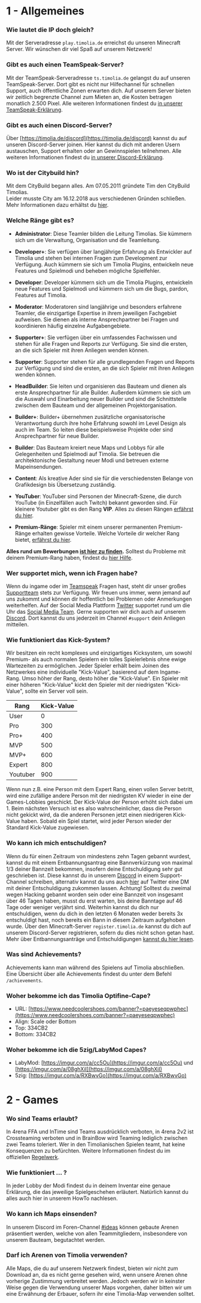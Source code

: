 # 1 - Allgemeines

### Wie lautet die IP doch gleich?
Mit der Serveradresse `play.timolia.de` erreichst du unseren Minecraft Server. Wir wünschen dir viel Spaß auf unserem Netzwerk!

### Gibt es auch einen TeamSpeak-Server?
Mit der TeamSpeak-Serveradresse `ts.timolia.de` gelangst du auf unseren TeamSpeak-Server. Dort gibt es nicht nur Hilfechannel für schnellen Support, auch öffentliche Zonen erwarten dich.
Auf unserem Server bieten wir zeitlich begrenzte Channel zum Mieten an, die Kosten betragen monatlich 2.500 Pixel. Alle weiteren Informationen findest du 
[in unserer TeamSpeak-Erklärung](/teamspeak/).

### Gibt es auch einen Discord-Server?
Über [https://timolia.de/discord](https://timolia.de/discord) kannst du auf unseren Discord-Server joinen. Hier kannst du dich mit anderen Usern austauschen, Support erhalten oder an Gewinnspielen teilnehmen.
Alle weiteren Informationen findest du [in unserer Discord-Erklärung](/discord/).

### Wo ist der Citybuild hin?
Mit dem CityBuild begann alles. Am 07.05.2011 gründete Tim den CityBuild Timolias.  
Leider musste City am 16.12.2018 aus verschiedenen Gründen schließen. Mehr Informationen dazu erhältst du [hier](http://timolia.de/city).

### Welche Ränge gibt es?
- <b><span class='administrator'>Administrator</span></b>:
Diese Teamler bilden die Leitung Timolias. Sie kümmern sich um die Verwaltung, Organisation und die Teamleitung.

- <b><span class='developer-plus'>Developer+</span></b>:
Sie verfügen über langjährige Erfahrung als Entwickler auf Timolia und stehen bei internen Fragen zum Development zur Verfügung. 
Auch kümmern sie sich um Timolia Plugins, entwickeln neue Features und Spielmodi und beheben mögliche Spielfehler.

- <b><span class='developer'>Developer</span></b>:
Developer kümmern sich um die Timolia Plugins, entwickeln neue Features und Spielmodi und kümmern sich um die Bugs, pardon, Features auf Timolia. 

- <b><span class='moderator'>Moderator</span></b>:
Moderatoren sind langjährige und besonders erfahrene Teamler, die einzigartige Expertise in ihrem jeweiligen Fachgebiet aufweisen. 
Sie dienen als interne Ansprechpartner bei Fragen und koordinieren häufig einzelne Aufgabengebiete.

- <b><span class='supporter-plus'>Supporter+</span></b>:
Sie verfügen über ein umfassendes Fachwissen und stehen für alle Fragen und Reports zur Verfügung. 
Sie sind die ersten, an die sich Spieler mit ihren Anliegen wenden können.

- <b><span class='supporter'>Supporter</span></b>:
Supporter stehen für alle grundlegenden Fragen und Reports zur Verfügung und sind die ersten, an die sich Spieler mit ihren Anliegen wenden können.

- <b><span class='headbuilder'>HeadBuilder</span></b>:
Sie leiten und organisieren das Bauteam und dienen als erste Ansprechpartner für alle Builder. 
Außerdem kümmern sie sich um die Auswahl und Einarbeitung neuer Builder und sind die Schnittstelle 
zwischen dem Bauteam und der allgemeinen Projektorganisation.

- <b><span class='builder-plus'>Builder+</span></b>:
Builder+ übernehmen zusätzliche organisatorische Verantwortung durch ihre hohe Erfahrung sowohl im Level Design als auch im Team.
So leiten diese beispielsweise Projekte oder sind Ansprechpartner für neue Builder.

- <b><span class='builder'>Builder</span></b>:
Das Bauteam kreiert neue Maps und Lobbys für alle Gelegenheiten und Spielmodi auf Timolia. 
Sie betreuen die architektonische Gestaltung neuer Modi und betreuen externe Mapeinsendungen.

- <b><span class='content'>Content</span></b>:
Als kreative Ader sind sie für die verschiedensten Belange von Grafikdesign bis Übersetzung zuständig.

- <b><span class='youtuber'>YouTuber</span></b>:
YouTuber sind Personen der Minecraft-Szene, die durch YouTube (in Einzelfällen auch Twitch) bekannt geworden sind. Für kleinere Youtuber gibt es den Rang <b><span class='mvp'>VIP</span></b>. Alles zu diesen Rängen [erfährst du hier](/ranks/youtube/).

- <b><span class='expert'>Premium-Ränge</span></b>:
Spieler mit einem unserer permanenten Premium-Ränge erhalten gewisse Vorteile. Welche Vorteile dir welcher Rang bietet, [erfährst du hier](/ranks/premium/).

**Alles rund um Bewerbungen [ist hier zu finden](/team/apply/).** Solltest du Probleme mit deinem  Premium-Rang haben, findest du [hier Hilfe](/ranks/premium/).

### Wer supportet mich, wenn ich Fragen habe?
Wenn du ingame oder im [Teamspeak](/teamspeak/) Fragen hast, steht dir unser großes [Supportteam](/team/members/#supporter) stets zur Verfügung. Wir freuen uns immer, wenn jemand auf uns zukommt und können dir hoffentlich bei Problemen oder Anmerkungen weiterhelfen.
Auf der Social Media Plattform [Twitter](https://twitter.com/TimoliaTeam) supportet rund um die Uhr das [Social Media Team](/team/responsibilities/#social-media).
Gerne supporten wir dich auch auf unserem [Discord](https://timolia.de/discord). Dort kannst du uns jederzeit im Channel `#support` dein Anliegen mitteilen.

### Wie funktioniert das Kick-System?
Wir besitzen ein recht komplexes und einzigartiges Kicksystem, um sowohl Premium- als auch normalen Spielern ein tolles Spielerlebnis ohne ewige Wartezeiten zu ermöglichen. 
Jeder Spieler erhält beim Joinen des Netzwerkes eine individuelle "Kick-Value", basierend auf dem Ingame-Rang. Umso höher der Rang, desto höher die "Kick-Value". Ein Spieler mit einer höheren "Kick-Value" kickt den Spieler mit der niedrigsten "Kick-Value", sollte ein Server voll sein.

| Rang                                     | Kick-Value |
|------------------------------------------|------------|
| User                                     | 0          |
| <span class='pro'>Pro</span>             | 300        |
| <span class='pro'>Pro+</span>            | 400        |
| <span class='mvp'>MVP</span>             | 500        |
| <span class='mvp'>MVP+</span>            | 600        |
| <span class='expert'>Expert</span>       | 800        |
| <span class='youtuber'>Youtuber</span>   | 900        |

Wenn nun z.B. eine Person mit dem Expert Rang, einen vollen Server betritt, wird eine zufällige andere Person mit der niedrigsten KV wieder in eine 
der Games-Lobbies geschickt. Der Kick-Value der Person erhöht sich dabei um 1. Beim nächsten Versuch ist es also wahrscheinlicher, dass die Person nicht gekickt wird, da die anderen Personen jetzt einen 
niedrigeren Kick-Value haben. Sobald ein Spiel startet, wird jeder Person wieder der Standard Kick-Value zugewiesen.

### Wo kann ich mich entschuldigen?
Wenn du für einen Zeitraum von mindestens zehn Tagen gebannt wurdest, kannst du mit einem Entbannungsantrag eine Bannverkürzung von maximal 1/3 deiner Bannzeit bekommen, insofern deine Entschuldigung sehr gut geschrieben ist. 
Diese kannst du in unserem [Discord](https://timolia.e/discord) in einem Support-Channel schreiben, alternativ kannst du uns auch <a href="https://twitter.com/messages/compose?recipient_id=385909409" target="_blank">hier</a>
auf Twitter eine DM mit deiner Entschuldigung zukommen lassen. Achtung! Solltest du zweimal wegen Hacking gebannt worden sein oder eine Bannzeit von insgesamt über 46 Tagen haben, 
musst du erst warten, bis deine Banntage auf 46 Tage oder weniger verjährt sind. Weiterhin kannst du dich nur entschuldigen, wenn du dich in den letzten 6 Monaten weder bereits 3x entschuldigt hast, noch bereits ein Bann in diesem Zeitraum aufgehoben wurde. Über den Minecraft-Server `register.timolia.de` kannst du dich auf unserem Discord-Server registrieren, sofern du dies nicht schon getan hast. 
Mehr über Entbannungsanträge und Entschuldigungen [kannst du hier lesen](/bans/).

### Was sind Achievements?
Achievements kann man während des Spielens auf Timolia abschließen. Eine Übersicht über alle Achievements findest du unter dem Befehl `/achievements`.

### Woher bekomme ich das Timolia Optifine-Cape?
- URL: [https://www.needcoolershoes.com/banner?=paeyeseqpwphec](https://www.needcoolershoes.com/banner?=paeyeseqpwphec)
- Align: Scale oder Bottom
- Top: 334CB2
- Bottom: 334CB2

### Woher bekomme ich die 5zig/LabyMod Capes?
- LabyMod: [https://imgur.com/a/cc5Ou](https://imgur.com/a/cc5Ou) und [https://imgur.com/a/08ghXiI](https://imgur.com/a/08ghXiI)
- 5zig: [https://imgur.com/a/RXBwvGo](https://imgur.com/a/RXBwvGo)

# 2 - Games

### Wo sind Teams erlaubt?
In 4rena FFA und InTime sind Teams ausdrücklich verboten, in 4rena 2v2 ist Crossteaming verboten und in BrainBow wird Teaming lediglich zwischen zwei Teams toleriert.
Wer in den Timolianischen Spielen teamt, hat keine Konsequenzen zu befürchten. Weitere Informationen findest du im offiziellen [Regelwerk](/rules/games/).

### Wie funktioniert ... ?
In jeder Lobby der Modi findest du in deinem Inventar eine genaue Erklärung, die das jeweilige Spielgeschehen erläutert. Natürlich kannst du alles auch hier in unserem HowTo nachlesen.

### Wo kann ich Maps einsenden?
In unserem Discord im Foren-Channel [#ideas](https://discord.com/channels/407554118887014402/1047084675627221092) können gebaute Arenen präsentiert werden, welche von allen Teammitgliedern,
insbesondere von unserem Bauteam, begutachtet werden.

### Darf ich Arenen von Timolia verwenden?
Alle Maps, die du auf unserem Netzwerk findest, bieten wir nicht zum Download an, da es nicht gerne gesehen wird, wenn unsere Arenen ohne vorherige Zustimmung verbreitet werden.
Jedoch werden wir in keinster Weise gegen die Verwendung unserer Maps vorgehen, daher bitten wir um eine Erwähnung der Erbauer, sofern ihr eine Timolia-Map verwenden solltet.
